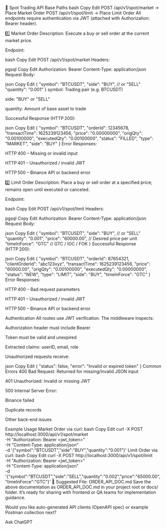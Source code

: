 📝 Spot Trading API
Base Paths
bash
Copy
Edit
POST /api/v1/spot/market    → Place Market Order
POST /api/v1/spot/limit     → Place Limit Order
All endpoints require authentication via JWT (attached with Authorization: Bearer <token> header).

1️⃣ Market Order
Description: Execute a buy or sell order at the current market price.

Endpoint:

bash
Copy
Edit
POST /api/v1/spot/market
Headers:

pgsql
Copy
Edit
Authorization: Bearer <token>
Content-Type: application/json
Request Body:

json
Copy
Edit
{
  "symbol": "BTCUSDT",
  "side": "BUY",         // or "SELL"
  "quantity": "0.001"
}
symbol: Trading pair (e.g. BTCUSDT)

side: "BUY" or "SELL"

quantity: Amount of base asset to trade

Successful Response (HTTP 200):

json
Copy
Edit
{
  "symbol": "BTCUSDT",
  "orderId": 12345678,
  "transactTime": 1625239123456,
  "price": "0.00000000",
  "origQty": "0.00100000",
  "executedQty": "0.00100000",
  "status": "FILLED",
  "type": "MARKET",
  "side": "BUY"
}
Error Responses:

HTTP 400 – Missing or invalid input

HTTP 401 – Unauthorized / invalid JWT

HTTP 500 – Binance API or backend error

2️⃣ Limit Order
Description: Place a buy or sell order at a specified price; remains open until executed or canceled.

Endpoint:

bash
Copy
Edit
POST /api/v1/spot/limit
Headers:

pgsql
Copy
Edit
Authorization: Bearer <token>
Content-Type: application/json
Request Body:

json
Copy
Edit
{
  "symbol": "BTCUSDT",
  "side": "BUY",         // or "SELL"
  "quantity": "0.001",
  "price": "60000.00",   // Desired price per unit
  "timeInForce": "GTC"   // GTC / IOC / FOK
}
Successful Response (HTTP 200):

json
Copy
Edit
{
  "symbol": "BTCUSDT",
  "orderId": 87654321,
  "clientOrderId": "abc123xyz",
  "transactTime": 1625239123456,
  "price": "60000.00",
  "origQty": "0.00100000",
  "executedQty": "0.00000000",
  "status": "NEW",
  "type": "LIMIT",
  "side": "BUY",
  "timeInForce": "GTC"
}
Error Responses:

HTTP 400 – Bad request parameters

HTTP 401 – Unauthorized / invalid JWT

HTTP 500 – Binance API or backend error

Authentication
All routes use JWT verification.
The middleware inspects:

Authorization header must include Bearer <token>

Token must be valid and unexpired

Extracted claims: userID, email, role

Unauthorized requests receive:

json
Copy
Edit
{
  "status": false,
  "error": "Invalid or expired token"
}
Common Errors
400 Bad Request: Returned for missing/invalid JSON input

401 Unauthorized: Invalid or missing JWT

500 Internal Server Error:

Binance failed

Duplicate records

Other back-end issues

Example Usage
Market Order via curl:
bash
Copy
Edit
curl -X POST http://localhost:3000/api/v1/spot/market \
  -H "Authorization: Bearer <jwt_token>" \
  -H "Content-Type: application/json" \
  -d '{"symbol":"BTCUSDT","side":"BUY","quantity":"0.001"}'
Limit Order via curl:
bash
Copy
Edit
curl -X POST http://localhost:3000/api/v1/spot/limit \
  -H "Authorization: Bearer <jwt_token>" \
  -H "Content-Type: application/json" \
  -d '{"symbol":"BTCUSDT","side":"SELL","quantity":"0.002","price":"65000.00","timeInForce":"GTC"}'
📁 Suggested File: ORDER_API_DOC.md
Save the above documentation as ORDER_API_DOC.md in your project root or docs/ folder. It’s ready for sharing with frontend or QA teams for implementation guidance.

Would you like auto-generated API clients (OpenAPI spec) or example Postman collection next?









Ask ChatGPT
